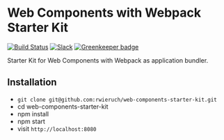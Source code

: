# Web Components with Webpack Starter Kit

[![Build Status](https://travis-ci.org/rwieruch/web-components-starter-kit.svg?branch=master)](https://travis-ci.org/rwieruch/web-components-starter-kit) [![Slack](https://slack-the-road-to-learn-react.wieruch.com/badge.svg)](https://slack-the-road-to-learn-react.wieruch.com/) [![Greenkeeper badge](https://badges.greenkeeper.io/rwieruch/web-components-starter-kit.svg)](https://greenkeeper.io/)

Starter Kit for Web Components with Webpack as application bundler.

## Installation

* `git clone git@github.com:rwieruch/web-components-starter-kit.git`
* cd web-components-starter-kit
* npm install
* npm start
* visit `http://localhost:8080`
